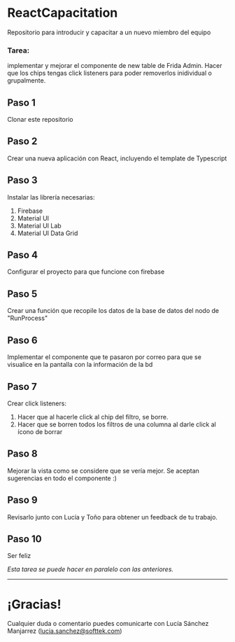 # ReactCapacitation
Repositorio para introducir y capacitar a un nuevo miembro del equipo

### Tarea: 

implementar y mejorar el componente de new table de Frida Admin. Hacer que los chips tengas click listeners para poder removerlos inidividual o grupalmente.

## Paso 1

Clonar este repositorio

## Paso 2
Crear una nueva aplicación con React, incluyendo el template de Typescript

## Paso 3
Instalar las librería necesarias:
1. Firebase
2. Material UI
3. Material UI Lab
4. Material UI Data Grid

## Paso 4
Configurar el proyecto para que funcione con firebase

## Paso 5
Crear una función que recopile los datos de la base de datos del nodo de "RunProcess"

## Paso 6
Implementar el componente que te pasaron por correo para que se visualice en la pantalla con la información de la bd

## Paso 7
Crear click listeners: 
1. Hacer que al hacerle click al chip del filtro, se borre.
2. Hacer que se borren todos los filtros de una columna al darle click al ícono de borrar

## Paso 8
Mejorar la vista como se considere que se vería mejor. Se aceptan sugerencias en todo el componente :)

## Paso 9
Revisarlo junto con Lucía y Toño para obtener un feedback de tu trabajo.

## Paso 10
Ser feliz 

_Esta tarea se puede hacer en paralelo con las anteriores._

---

# ¡Gracias!

Cualquier duda o comentario puedes comunicarte con Lucía Sánchez Manjarrez (lucia.sanchez@softtek.com)
